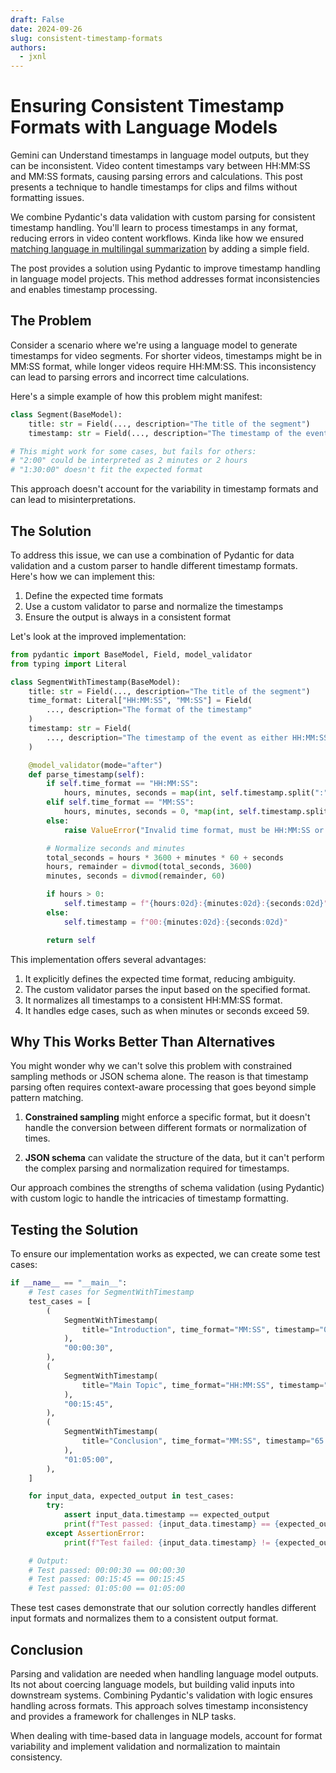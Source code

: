 ```yaml
---
draft: False
date: 2024-09-26
slug: consistent-timestamp-formats
authors:
  - jxnl
---
```


# Ensuring Consistent Timestamp Formats with Language Models

Gemini can Understand timestamps in language model outputs, but they can be inconsistent. Video content timestamps vary between HH:MM:SS and MM:SS formats, causing parsing errors and calculations. This post presents a technique to handle timestamps for clips and films without formatting issues.

We combine Pydantic's data validation with custom parsing for consistent timestamp handling. You'll learn to process timestamps in any format, reducing errors in video content workflows. Kinda like how we ensured [matching language in multilingal summarization](./matching-language.md) by adding a simple field.

The post provides a solution using Pydantic to improve timestamp handling in language model projects. This method addresses format inconsistencies and enables timestamp processing.

<!-- more -->

## The Problem

Consider a scenario where we're using a language model to generate timestamps for video segments. For shorter videos, timestamps might be in MM:SS format, while longer videos require HH:MM:SS. This inconsistency can lead to parsing errors and incorrect time calculations.

Here's a simple example of how this problem might manifest:

```python
class Segment(BaseModel):
    title: str = Field(..., description="The title of the segment")
    timestamp: str = Field(..., description="The timestamp of the event as HH:MM:SS")

# This might work for some cases, but fails for others:
# "2:00" could be interpreted as 2 minutes or 2 hours
# "1:30:00" doesn't fit the expected format
```

This approach doesn't account for the variability in timestamp formats and can lead to misinterpretations.

## The Solution

To address this issue, we can use a combination of Pydantic for data validation and a custom parser to handle different timestamp formats. Here's how we can implement this:

1. Define the expected time formats
2. Use a custom validator to parse and normalize the timestamps
3. Ensure the output is always in a consistent format

Let's look at the improved implementation:

```python
from pydantic import BaseModel, Field, model_validator
from typing import Literal

class SegmentWithTimestamp(BaseModel):
    title: str = Field(..., description="The title of the segment")
    time_format: Literal["HH:MM:SS", "MM:SS"] = Field(
        ..., description="The format of the timestamp"
    )
    timestamp: str = Field(
        ..., description="The timestamp of the event as either HH:MM:SS or MM:SS"
    )

    @model_validator(mode="after")
    def parse_timestamp(self):
        if self.time_format == "HH:MM:SS":
            hours, minutes, seconds = map(int, self.timestamp.split(":"))
        elif self.time_format == "MM:SS":
            hours, minutes, seconds = 0, *map(int, self.timestamp.split(":"))
        else:
            raise ValueError("Invalid time format, must be HH:MM:SS or MM:SS")

        # Normalize seconds and minutes
        total_seconds = hours * 3600 + minutes * 60 + seconds
        hours, remainder = divmod(total_seconds, 3600)
        minutes, seconds = divmod(remainder, 60)

        if hours > 0:
            self.timestamp = f"{hours:02d}:{minutes:02d}:{seconds:02d}"
        else:
            self.timestamp = f"00:{minutes:02d}:{seconds:02d}"

        return self
```

This implementation offers several advantages:

1. It explicitly defines the expected time format, reducing ambiguity.
2. The custom validator parses the input based on the specified format.
3. It normalizes all timestamps to a consistent HH:MM:SS format.
4. It handles edge cases, such as when minutes or seconds exceed 59.

## Why This Works Better Than Alternatives

You might wonder why we can't solve this problem with constrained sampling methods or JSON schema alone. The reason is that timestamp parsing often requires context-aware processing that goes beyond simple pattern matching.

1. **Constrained sampling** might enforce a specific format, but it doesn't handle the conversion between different formats or normalization of times.

2. **JSON schema** can validate the structure of the data, but it can't perform the complex parsing and normalization required for timestamps.

Our approach combines the strengths of schema validation (using Pydantic) with custom logic to handle the intricacies of timestamp formatting.

## Testing the Solution

To ensure our implementation works as expected, we can create some test cases:

```python
if __name__ == "__main__":
    # Test cases for SegmentWithTimestamp
    test_cases = [
        (
            SegmentWithTimestamp(
                title="Introduction", time_format="MM:SS", timestamp="00:30"
            ),
            "00:00:30",
        ),
        (
            SegmentWithTimestamp(
                title="Main Topic", time_format="HH:MM:SS", timestamp="00:15:45"
            ),
            "00:15:45",
        ),
        (
            SegmentWithTimestamp(
                title="Conclusion", time_format="MM:SS", timestamp="65:00"
            ),
            "01:05:00",
        ),
    ]

    for input_data, expected_output in test_cases:
        try:
            assert input_data.timestamp == expected_output
            print(f"Test passed: {input_data.timestamp} == {expected_output}")
        except AssertionError:
            print(f"Test failed: {input_data.timestamp} != {expected_output}")

    # Output:
    # Test passed: 00:00:30 == 00:00:30
    # Test passed: 00:15:45 == 00:15:45
    # Test passed: 01:05:00 == 01:05:00
```

These test cases demonstrate that our solution correctly handles different input formats and normalizes them to a consistent output format.

## Conclusion

Parsing and validation are needed when handling language model outputs. Its not about coercing language models, but building valid inputs into downstream systems. Combining Pydantic's validation with logic ensures handling across formats. This approach solves timestamp inconsistency and provides a framework for challenges in NLP tasks.

When dealing with time-based data in language models, account for format variability and implement validation and normalization to maintain consistency.